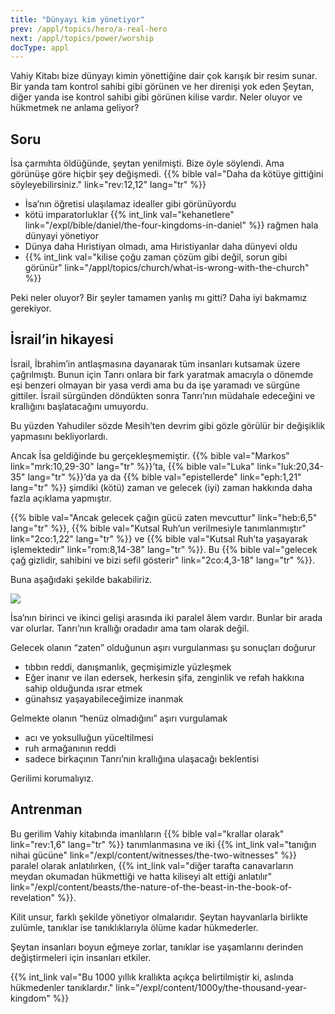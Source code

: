 ```yaml
---
title: "Dünyayı kim yönetiyor"
prev: /appl/topics/hero/a-real-hero
next: /appl/topics/power/worship
docType: appl
---
```


Vahiy Kitabı bize dünyayı kimin yönettiğine dair çok karışık bir resim sunar. Bir yanda tam kontrol sahibi gibi görünen ve her direnişi yok eden Şeytan, diğer yanda ise kontrol sahibi gibi görünen kilise vardır. Neler oluyor ve hükmetmek ne anlama geliyor?

## Soru

<a name="b314"></a>
İsa çarmıhta öldüğünde, şeytan yenilmişti. Bize öyle söylendi. Ama görünüşe göre hiçbir şey değişmedi. {{% bible val="Daha da kötüye gittiğini söyleyebilirsiniz." link="rev:12,12" lang="tr" %}}

- İsa’nın öğretisi ulaşılamaz idealler gibi görünüyordu
- kötü i̇mparatorluklar {{% int_link val="kehanetlere" link="/expl/bible/daniel/the-four-kingdoms-in-daniel" %}} rağmen hala dünyayi yöneti̇yor
- Dünya daha Hıristiyan olmadı, ama Hıristiyanlar daha dünyevi oldu
- {{% int_link val="kilise çoğu zaman çözüm gibi değil, sorun gibi görünür" link="/appl/topics/church/what-is-wrong-with-the-church" %}}

Peki neler oluyor? Bir şeyler tamamen yanlış mı gitti? Daha iyi bakmamız gerekiyor.

## İsrail’in hikayesi

<a name="3370"></a>
İsrail, İbrahim’in antlaşmasına dayanarak tüm insanları kutsamak üzere çağrılmıştı. Bunun için Tanrı onlara bir fark yaratmak amacıyla o dönemde eşi benzeri olmayan bir yasa verdi ama bu da işe yaramadı ve sürgüne gittiler. İsrail sürgünden döndükten sonra Tanrı’nın müdahale edeceğini ve krallığını başlatacağını umuyordu.

Bu yüzden Yahudiler sözde Mesih’ten devrim gibi gözle görülür bir değişiklik yapmasını bekliyorlardı.

Ancak İsa geldiğinde bu gerçekleşmemiştir. {{% bible val="Markos" link="mrk:10,29-30" lang="tr" %}}’ta, {{% bible val="Luka" link="luk:20,34-35" lang="tr" %}}’da ya da {{% bible val="epistellerde" link="eph:1,21" lang="tr" %}} şimdiki (kötü) zaman ve gelecek (iyi) zaman hakkında daha fazla açıklama yapmıştır.

{{% bible val="Ancak gelecek çağın gücü zaten mevcuttur" link="heb:6,5" lang="tr" %}}, {{% bible val="Kutsal Ruh’un verilmesiyle tanımlanmıştır" link="2co:1,22" lang="tr" %}} ve {{% bible val="Kutsal Ruh’ta yaşayarak işlemektedir" link="rom:8,14-38" lang="tr" %}}. Bu {{% bible val="gelecek çağ gizlidir, sahibini ve bizi sefil gösterir" link="2co:4,3-18" lang="tr" %}}.

Buna aşağıdaki şekilde bakabiliriz.

![](/images/era_tr.jpg)

İsa’nın birinci ve ikinci gelişi arasında iki paralel âlem vardır. Bunlar bir arada var olurlar. Tanrı’nın krallığı oradadır ama tam olarak değil.

Gelecek olanın “zaten” olduğunun aşırı vurgulanması şu sonuçları doğurur

- tıbbın reddi, danışmanlık, geçmişimizle yüzleşmek
- Eğer inanır ve ilan edersek, herkesin şifa, zenginlik ve refah hakkına sahip olduğunda ısrar etmek
- günahsız yaşayabileceğimize inanmak

Gelmekte olanın “henüz olmadığını” aşırı vurgulamak

- acı ve yoksulluğun yüceltilmesi
- ruh armağanının reddi
- sadece birkaçının Tanrı’nın krallığına ulaşacağı beklentisi

Gerilimi korumalıyız.

## Antrenman

<a name="53e2"></a>
Bu gerilim Vahiy kitabında imanlıların {{% bible val="krallar olarak" link="rev:1,6" lang="tr" %}} tanımlanmasına ve iki {{% int_link val="tanığın nihai gücüne" link="/expl/content/witnesses/the-two-witnesses" %}} paralel olarak anlatılırken, {{% int_link val="diğer tarafta canavarların meydan okumadan hükmettiği ve hatta kiliseyi alt ettiği anlatılır" link="/expl/content/beasts/the-nature-of-the-beast-in-the-book-of-revelation" %}}.

Kilit unsur, farklı şekilde yönetiyor olmalarıdır. Şeytan hayvanlarla birlikte zulümle, tanıklar ise tanıklıklarıyla ölüme kadar hükmederler.

Şeytan insanları boyun eğmeye zorlar, tanıklar ise yaşamlarını derinden değiştirmeleri için insanları etkiler.

{{% int_link val="Bu 1000 yıllık krallıkta açıkça belirtilmiştir ki, aslında hükmedenler tanıklardır." link="/expl/content/1000y/the-thousand-year-kingdom" %}}

